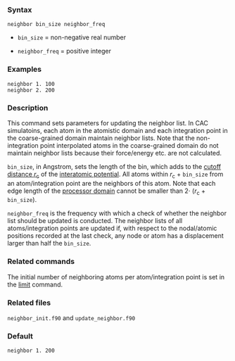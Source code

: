 

### Syntax

	neighbor bin_size neighbor_freq

* `bin_size` = non-negative real number

* `neighbor_freq` = positive integer

### Examples

	neighbor 1. 100
	neighbor 2. 200

### Description

This command sets parameters for updating the neighbor list. In CAC simulatoins, each atom in the atomistic domain and each integration point in the coarse-grained domain maintain neighbor lists. Note that the non-integration point interpolated atoms in the coarse-grained domain do not maintain neighbor lists because their force/energy etc. are not calculated.

`bin_size`, in Angstrom, sets the length of the bin, which adds to the [cutoff distance $r_\mathrm{c}$](../chapter-3/input.md) of the [interatomic potential](potential.md). All atoms within $r_\mathrm{c}$ + `bin_size` from an atom/integration point are the neighbors of this atom. Note that each edge length of the [processor domain](../chapter-3/parallel.md) cannot be smaller than $2 \cdot$ ($r_\mathrm{c}$ + `bin_size`).

`neighbor_freq` is the frequency with which a check of whether the neighbor list should be updated is conducted. The neighbor lists of all atoms/integration points are updated if, with respect to the nodal/atomic positions recorded at the last check, any node or atom has a displacement larger than half the `bin_size`.

### Related commands

The initial number of neighboring atoms per atom/integration point is set in the [limit](limit.md) command.

### Related files

`neighbor_init.f90` and `update_neighbor.f90`

### Default

	neighbor 1. 200
